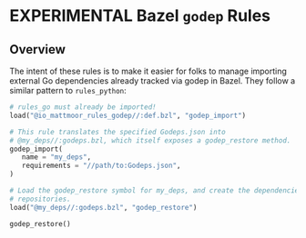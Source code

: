 # EXPERIMENTAL Bazel `godep` Rules

## Overview

The intent of these rules is to make it easier for folks to manage importing
external Go dependencies already tracked via godep in Bazel.  They follow a
similar pattern to `rules_python`:
```python
# rules_go must already be imported!
load("@io_mattmoor_rules_godep//:def.bzl", "godep_import")

# This rule translates the specified Godeps.json into
# @my_deps//:godeps.bzl, which itself exposes a godep_restore method.
godep_import(
   name = "my_deps",
   requirements = "//path/to:Godeps.json",
)

# Load the godep_restore symbol for my_deps, and create the dependencies'
# repositories.
load("@my_deps//:godeps.bzl", "godep_restore")

godep_restore()
```